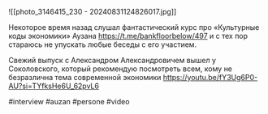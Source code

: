 
![[photo_3146415_230 - 20240831124826017.jpg]]

Некоторое время назад слушал фантастический курс про «Культурные коды экономики» Аузана https://t.me/bankfloorbelow/497 и с тех пор стараюсь не упускать любые беседы с его участием. 

Свежий выпуск с Александром Александровичем вышел у Соколовского, который рекомендую посмотреть всем, кому не безразлична тема современной экономики https://youtu.be/fY3Ug6P0-AU?si=TYfksHe6U_62pvL6

#interview #auzan #persone #video 